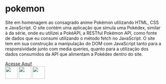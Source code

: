 # pokemon
<p>Site em homenagem ao consagrado anime Pokémon utilizando HTML, CSS e JavaScript. O site contém uma aplicação que simula uma Pokédex, similar à da série, onde eu utilizei a PokéAPI, a RESTful Pokémon API, como fonte de dados que eu consumi utilizando o método fetch no JavaScript. O site tem em sua construção a manipulação do DOM com JavaScript tanto para a responsividade junto com media queries, quanto para a utilização dos dados consumidos da API que alimentam a Pokédex dentro do site.</p>
<a href="https://pokemon-guinascdecarv.netlify.app">Acesse Aqui!</a>
<div>
 	<img align="center" heigth="30" width="40" src="https://cdn.jsdelivr.net/gh/devicons/devicon/icons/javascript/javascript-original.svg"/>
    	<img align="center" heigth="30" width="40" src="https://cdn.jsdelivr.net/gh/devicons/devicon/icons/css3/css3-original.svg"/>
	<img align="center" heigth="30" width="40" src="https://cdn.jsdelivr.net/gh/devicons/devicon/icons/html5/html5-original.svg"/>
 </div>
